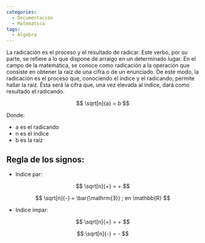 ```yaml
---
categories:
  - Documentación
  - Matematica
tags:
  - Algebra
---
```


La radicación es el proceso y el resultado de radicar. Este verbo, por su parte, se refiere a lo que dispone de arraigo en un determinado lugar. En el campo de la matemática, se conoce como radicación a la operación que consiste en obtener la raíz de una cifra o de un enunciado. De este modo, la radicación es el proceso que, conociendo el índice y el radicando, permite hallar la raíz. Ésta será la cifra que, una vez elevada al índice, dará como resultado el radicando.

$$ \sqrt[n]{a} = b $$ 

Donde:
* a es el radicando
* n es el indice
* b es la raiz

## Regla de los signos:

* Indice par:

$$ \sqrt[n]{+} = + $$

$$ \sqrt[n]{-} = \bar{\mathrm{Ǝ}} ; en \mathbb{R} $$

* Indice impar:

$$ \sqrt[n]{+} = + $$

$$ \sqrt[n]{-} = - $$

<script src="https://polyfill.io/v3/polyfill.min.js?features=es6"></script>
<script id="MathJax-script" async src="https://cdn.jsdelivr.net/npm/mathjax@3/es5/tex-mml-chtml.js"></scrip>
